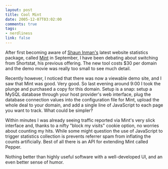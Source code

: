```yaml
--- 
layout: post
title: Cool Mint
date: 2005-12-07T03:02:00
comments: true
tags:
- nerdliness
link: false
---
```

After first becoming aware of <a href="http://www.shauninman.com/plete/" title="Shaun Inman">Shaun Inman's</a> latest website statistics package, called <a href="http://haveamint.com" title="Mint">Mint</a> in September, I have been debating about switching from Shortstat, his previous offering. The new tool costs $30 per domain and the demo movie was really too small to see much detail.

Recently however, I noticed that there was now a viewable demo site, and I saw that Mint was good. Very good. So last evening around 9:00 I took the plunge and purchased a copy for this domain. Setup is a snap: setup a MySQL database through your host provider's web interface, plug the database connection values into the configuration file for Mint, upload the whole deal to your domain, and add a single line of JavaScript to each page you want to track. What could be simpler?

Within minutes I was already seeing traffic reported via Mint's very slick interface and, thanks to a nifty "block my visits" cookie option, no worries about counting my hits. While some might question the use of JavaScript to trigger statistics collection is prevents referrer spam from inflating the counts artificially. Best of all there is an API for extending Mint called Pepper.

Nothing better than highly useful software with a well-developed UI, and an even better sense of humor.
